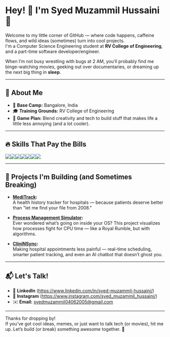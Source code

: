 # Hey! 👋 I'm Syed Muzammil Hussaini 🚀

Welcome to my little corner of GitHub — where code happens, caffeine flows, and wild ideas (sometimes) turn into cool projects.  
I'm a Computer Science Engineering student at **RV College of Engineering**, and a part-time software developer/engineer.

When I’m not busy wrestling with bugs at 2 AM, you’ll probably find me binge-watching movies, geeking out over documentaries, or dreaming up the next big thing in **sleep**.

---

## 🚀 About Me

- 📍 **Base Camp:** Bangalore, India
- 🎓 **Training Grounds:** RV College of Engineering
- 🎯 **Game Plan:** Blend creativity and tech to build stuff that makes life a little less annoying (and a lot cooler).

---

## 🔥 Skills That Pay the Bills

<div style="display: flex; flex-wrap: wrap;">
  <img src="https://img.shields.io/badge/C++-00599C?style=flat-square&logo=c%2B%2B&logoColor=white" />
  <img src="https://img.shields.io/badge/C-00599C?style=flat-square&logo=c&logoColor=white" />
  <img src="https://img.shields.io/badge/Arduino-00979D?style=flat-square&logo=arduino&logoColor=white" />
  <img src="https://img.shields.io/badge/ESP32-FFCE00?style=flat-square&logo=espressif&logoColor=black" />
  <img src="https://img.shields.io/badge/HTML-E34F26?style=flat-square&logo=html5&logoColor=white" />
  <img src="https://img.shields.io/badge/CSS-1572B6?style=flat-square&logo=css3&logoColor=white" />
  <img src="https://img.shields.io/badge/DSA-007ACC?style=flat-square&logo=leetcode&logoColor=white" />
</div>

---

## 🚧 Projects I'm Building (and Sometimes Breaking)

- **[MediTrack](https://github.com/syedmuzammil/Medi-Track):**  
  A health history tracker for hospitals — because patients deserve better than "let me find your file from 2008."

- **[Process Management Simulator](https://github.com/syedmuzammil/Process-Simulator):**  
  Ever wondered what’s going on inside your OS? This project visualizes how processes fight for CPU time — like a Royal Rumble, but with algorithms.

- **[CliniNSync](https://github.com/syedmuzammil/CliniNSync):**  
  Making hospital appointments less painful — real-time scheduling, smarter patient tracking, and even an AI chatbot that doesn’t ghost you.

---

## 📬 Let's Talk!

- 🔗 **LinkedIn** (https://www.linkedin.com/in/syed-muzammil-hussaini/)
- 📸 **Instagram** (https://www.instagram.com/syed_muzammil_hussaini/)<!-- replace with your actual username -->
- ✉️ **Email:** syedmuzammil04062005@gmail.com

---

Thanks for dropping by!  
If you’ve got cool ideas, memes, or just want to talk tech (or movies), hit me up. Let’s build (or break) something awesome together. 🚀
